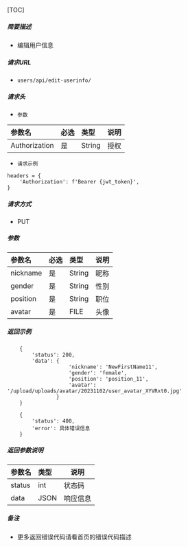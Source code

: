 

[TOC]
    
##### 简要描述

- 编辑用户信息

##### 请求URL
- ` users/api/edit-userinfo/ `

##### 请求头
- ` 参数 `

|参数名|必选|类型| 说明  |
|:----    |:---|:----- |-----|
| Authorization |是  | String | 授权 |


- ` 请求示例 `

``` 
headers = {
    'Authorization': f'Bearer {jwt_token}',
}
```
  
##### 请求方式
- PUT 

##### 参数

| 参数名     |必选| 类型     | 说明  |
|:--------|:---|:-------|-----|
| nickname|是  | String | 昵称  |
| gender  |是  | String | 性别  |
| position|是  | String | 职位  |
| avatar  |是  | FILE   | 头像  |

##### 返回示例 

``` 
    {
        'status': 200, 
        'data': {
                    'nickname': 'NewFirstName11', 
                    'gender': 'female', 
                    'position': 'position_11', 
                    'avatar': '/upload/uploads/avatar/20231102/user_avatar_XYVRxt0.jpg'
                }
    }
    
    {
        'status': 400, 
        'error': 具体错误信息
    }
```

##### 返回参数说明 

| 参数名    | 类型   |说明|
|:-------|:-----|-----                           |
| status | int  | 状态码  |
| data   | JSON |响应信息  |


##### 备注 

- 更多返回错误代码请看首页的错误代码描述




